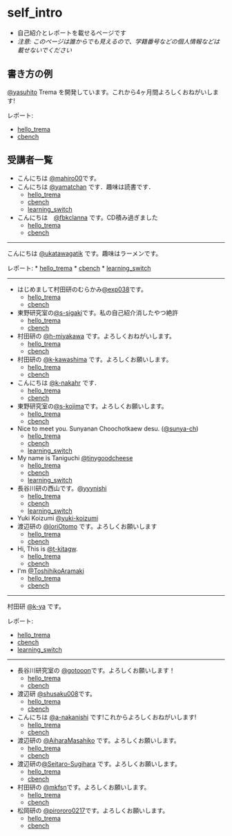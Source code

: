# self_intro

* 自己紹介とレポートを載せるページです
* _注意: このページは誰からでも見えるので、学籍番号などの個人情報などは載せないでください_

## 書き方の例

[@yasuhito](https://github.com/yasuhito) Trema を開発しています。これから4ヶ月間よろしくおねがいします!

レポート:
* [hello_trema](http://www.yahoo.co.jp/)
* [cbench](http://www.yahoo.co.jp/)
 
## 受講者一覧

* こんにちは [@mahiro00](https://github.com/mahiro00)です。
* こんにちは [@yamatchan](https://github.com/yamatchan) です．趣味は読書です．
    * [hello_trema](https://github.com/yamatchan/hello_trema)
    * [cbench](https://github.com/handai-trema/cbench-yamatchan)
    * [learning_switch](https://github.com/handai-trema/learning_switch-yamatchan)
* こんにちは　[@fbkclanna](https://github.com/fbkclanna) です。CD積み過ぎました
    * [hello_trema](https://github.com/fbkclanna/hello_trema)
    * [cbench](https://github.com/handai-trema/cbench-fbkclanna)

----

こんにちは [@ukatawagatik](https://github.com/ukatawagatik) です。趣味はラーメンです。
 
レポート:
    * [hello_trema](https://github.com/ukatawagatik/hello_trema)
    * [cbench](https://github.com/handai-trema/cbench-ukatawagatik)
    * [learning_switch](https://github.com/ukatawagatik/learning_switch)

----

* はじめまして村田研のむらかみ[@exp038](http://github.com/exp038)です。
    * [hello_trema](https://github.com/exp038/hello_trema)
    * [cbench](https://github.com/handai-trema/cbench-exp038)
* 東野研究室の[@s-sigaki](https://github.com/s-sigaki)です。私の自己紹介消したやつ絶許
    * [hello_trema](https://github.com/s-sigaki/hello_trema)
    * [cbench](https://github.com/handai-trema/cbench-s-sigaki)
* 村田研の [@h-miyakawa](https://github.com/h-miyakawa) です。よろしくおねがいします。
    * [hello_trema](https://github.com/h-miyakawa/hello_trema)
    * [cbench](https://github.com/handai-trema/cbench-h-miyakawa)
* 村田研の [@k-kawashima](https://github.com/k-kawashima) です。よろしくお願いします。
    * [hello_trema](https://github.com/k-kawashima/hello_trema)
    * [cbench](https://github.com/handai-trema/cbench-k-kawashima)
* こんにちは [@k-nakahr](https://github.com/k-nakahr) です．
    * [hello_trema](https://github.com/k-nakahr/hello_trema)
    * [cbench](https://github.com/handai-trema/cbench-k-nakahr)
* 東野研究室の[@s-kojima](https://github.com/s-kojima)です。よろしくお願いします。
    * [hello_trema](https://github.com/s-kojima/hello_trema)
    * [cbench](https://github.com/handai-trema/cbench-s-kojima)
* Nice to meet you. Sunyanan Choochotkaew desu. ([@sunya-ch](https://github.com/sunya-ch))
    * [hello_trema](https://github.com/sunya-ch/hello_trema)
    * [cbench](https://github.com/handai-trema/cbench-sunya-ch)
    * [learning_switch](https://github.com/handai-trema/learning_switch-sunya-ch/)
* My name is Taniguchi [@tinygoodcheese](https://github.com/tinygoodcheese)
    * [hello_trema](https://github.com/tinygoodcheese/hello_trema) 
    * [cbench](https://github.com/handai-trema/cbench-tinygoodcheese)
    * [learning_switch](https://github.com/handai-trema/learning_switch-tinygoodcheese)
* 長谷川研の西山です。[@yyynishi](https://github.com/yyynishi)
    * [hello_trema](https://github.com/yyynishi/hello_trema)
    * [cbench](https://github.com/handai-trema/cbench-yyynishi)
    * [learning_switch](https://github.com/handai-trema/learning_switch-yyynishi) 
* Yuki Koizumi [@yuki-koizumi](https://github.com/yuki-koizumi)
* 渡辺研の [@IoriOtomo](https://github.com/IoriOtomo) です。よろしくお願いします
    * [hello_trema](https://github.com/IoriOtomo/hello_trema)
    * [cbench](https://github.com/handai-trema/cbench-IoriOtomo)
* Hi, This is [@t-kitagw](https://github.com/t-kitagw).
    * [hello_trema](https://github.com/t-kitagw/hello_trema)
    * [cbench](https://github.com/handai-trema/cbench-t-kitagw)
* I'm [@ToshihikoAramaki](https://github.com/ToshihikoAramaki)
    * [hello_trema](https://github.com/ToshihikoAramaki/hello_trema)
    * [cbench](https://github.com/handai-trema/cbench-ToshihikoAramaki)

----

村田研 [@k-ya](https://github.com/k-ya) です。
 
レポート:
   * [hello_trema](https://github.com/k-ya/hello_trema)
   * [cbench](https://github.com/handai-trema/cbench-k-ya)
   * [learning_switch](https://github.com/handai-trema/learning_switch-k-ya)

----

* 長谷川研究室の [@gotooon](https://github.com/gotooon)です。よろしくお願いします！
    * [hello_trema](https://github.com/gotooon/hello_trema)
    * [cbench](https://github.com/handai-trema/cbench-gotooon)
* 渡辺研 [@shusaku008](https://github.com/shusaku008)です。
    * [hello_trema](https://github.com/shusaku008/hello_trema)
    * [cbench](https://github.com/handai-trema/cbench-shusaku008)
* こんにちは [@a-nakanishi](https://github.com/a-nakanishi) です!これからよろしくおねがいします!
    * [hello_trema](https://github.com/a-nakanishi/hello_trema)
    * [cbench](https://github.com/handai-trema/cbench-a-nakanishi)
* 渡辺研の [@AiharaMasahiko](https://github.com/AiharaMasahiko) です。よろしくお願いします。
    * [hello_trema](https://github.com/AiharaMasahiko/hello_trema)
    * [cbench](https://github.com/handai-trema/cbench-AiharaMasahiko)
* 渡辺研の[@Seitaro-Sugihara](https://github.com/Seitaro-Sugihara) です。よろしくお願いします。
    * [hello_trema](https:/github.com/Seitaro-Sugihara/hello_trema)
    * [cbench](https://github.com/handai-trema/cbench-Seitaro-Sugihara)
* 村田研の [@mkfsn](https://github.com/mkfsn)です。よろしくお願いします。
    * [hello_trema](https://github.com/mkfsn/hello_trema)
    * [cbench](https://github.com/handai-trema/cbench-mkfsn)
* 松岡研の [@pirororo0217](https://github.com/pirororo0217)です。よろしくお願いします。
    * [hello_trema](https:/github.com/pirororo0217/hello_trema)
    * [cbench](https://github.com/handai-trema/cbench-pirororo0217)

 
